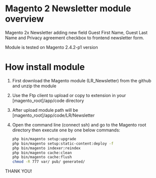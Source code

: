 Magento 2 Newsletter module overview 
=========================================

Magento 2x Newsletter adding new field Guest First Name, Guest Last Name and Privacy agreement checkbox to frontend newsletter form.

Module is tested on Magento 2.4.2-p1 version


How install module 
==================

1. First download the Magento module (LR_Newsletter) from the github and unzip the
module

2. Use the Ftp client to upload or copy to extension in your [magento_root]/app/code directory

3. After upload module path will be [magento_root]/app/code/LR/Newsletter

4. Open the command line (connect ssh) and go to the Magento root directory then execute
one by one below commands:

    ```bash
    php bin/magento setup:upgrade
    php bin/magento setup:static-content:deploy -f
    php bin/magento indexer:reindex
    php bin/magento cache:clean
    php bin/magento cache:flush
    chmod -R 777 var/ pub/ generated/
    ```

THANK YOU!

